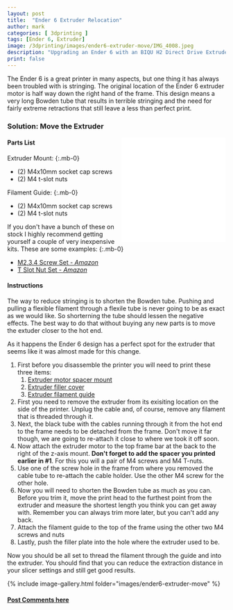 ```yaml
---
layout: post
title:  "Ender 6 Extruder Relocation"
author: mark
categories: [ 3dprinting ]
tags: [Ender 6, Extruder]
image: /3dprinting/images/ender6-extruder-move/IMG_4008.jpeg
description: "Upgrading an Ender 6 with an BIQU H2 Direct Drive Extruder"
print: false
---
```



The Ender 6 is a great printer in many aspects, but one thing it has always been troubled with is stringing. The original location of the Ender 6 extruder motor is half way down the right hand of the frame. This design means a very long Bowden tube that results in terrible stringing and the need for fairly extreme retractions that still leave a less than perfect print.


### Solution: Move the Extruder


<iframe style="width:120px;height:240px;float:right" marginwidth="0" marginheight="0" scrolling="no" frameborder="0" src="//ws-na.amazon-adsystem.com/widgets/q?ServiceVersion=20070822&OneJS=1&Operation=GetAdHtml&MarketPlace=US&source=ss&ref=as_ss_li_til&ad_type=product_link&tracking_id=thingiver-20&language=en_US&marketplace=amazon&region=US&placement=B071KBVZVV&asins=B071KBVZVV&linkId=a20c23557495cea2216fffab003f220c&show_border=true&link_opens_in_new_window=true"></iframe>
<iframe style="width:120px;height:240px;float:right" marginwidth="0" marginheight="0" scrolling="no" frameborder="0" src="//ws-na.amazon-adsystem.com/widgets/q?ServiceVersion=20070822&OneJS=1&Operation=GetAdHtml&MarketPlace=US&source=ss&ref=as_ss_li_til&ad_type=product_link&tracking_id=thingiver-20&language=en_US&marketplace=amazon&region=US&placement=B07Z4YH6NP&asins=B07Z4YH6NP&linkId=eace030bcd57d72a0d243857f979b755&show_border=true&link_opens_in_new_window=true"></iframe>

#### Parts List

Extruder Mount:
{:.mb-0}

- (2) M4x10mm socket cap screws  
- (2) M4 t-slot nuts

Filament Guide:
{:.mb-0}

- (2) M4x10mm socket cap screws
- (2) M4 t-slot nuts

If you don't have a bunch of these on stock I highly recommend getting yourself a couple of very inexpensive kits. These are some examples:
{:.mb-0}

- [M2,3,4 Screw Set - _Amazon_](https://amzn.to/2ZqHitO)
- [T Slot Nut Set - _Amazon_](https://amzn.to/3pLfqfc)

#### Instructions

The way to reduce stringing is to shorten the Bowden tube.  Pushing and pulling a flexible filament through a flexile tube is never going to be as exact as we would like.  So shorterning the tube should lessen the negative effects.  The best way to do that without buying any new parts is to move the extuder closer to the hot end.  

As it happens the Ender 6 design has a perfect spot for the extruder that seems like it was almost made for this change.

1. First before you disassemble the printer you will need to print these three items:
   1. [Extruder motor spacer mount](https://www.thingiverse.com/thing:4750925/files)
   2. [Extruder filler cover](https://www.thingiverse.com/thing:4771539)
   3. [Extruder filament guide](https://www.thingiverse.com/thing:5031418)
2. First you need to remove the extruder from its exisiting location on the side of the printer.  Unplug the cable and, of course, remove any filament that is threaded through it.
3. Next, the black tube with the cables running through it from the hot end to the frame needs to be detached from the frame.  Don't move it far though, we are going to re-attach it close to where we took it off soon.
4. Now attach the extruder motor to the top frame bar at the back to the right of the z-axis mount. **Don't forget to add the spacer you printed earlier in #1**. For this you will a pair of M4 screws and M4 T-nuts.
5. Use one of the screw hole in the frame from where you removed the cable tube to re-attach the cable holder. Use the other M4 screw for the other hole.  
6. Now you will need to shorten the Bowden tube as much as you can.  Before you trim it, move the print head to the furthest point from the extruder and measure the shortest length you think you can get away with.  Remember you can always trim more later, but you can't add any back.
7. Attach the filament guide to the top of the frame using the other two M4 screws and nuts
8. Lastly, push the filler plate into the hole where the extruder used to be.

Now you should be all set to thread the filament through the guide and into the extruder.  You should find that you can reduce the extraction distance in your slicer settings and still get good results.

{% include image-gallery.html folder="images/ender6-extruder-move" %}

#### [Post Comments here](https://www.reddit.com/r/MarksMakerSpace/comments/qhgpg7/ender_6_reduce_stringing_by_moving_the_extruder/)